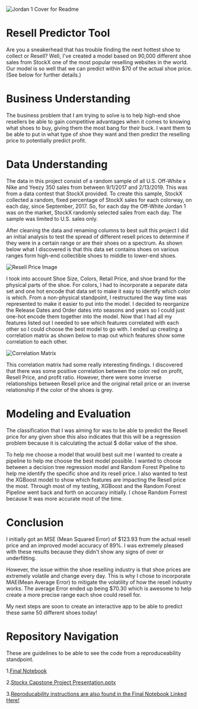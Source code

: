 ![Jordan 1 Cover for Readme](https://user-images.githubusercontent.com/115181745/229978370-64caf802-dae5-4698-99f8-049ba463d4e5.png)
# Resell Predictor Tool

Are you a sneakerhead that has trouble finding the next hottest shoe to collect or Resell? Well, I've created a model based on 90,000 different shoe sales from StockX one of the most popular reselling websites in the world. Our model is so well that we can predict within $70 of the actual shoe price. (See below for further details.)    
# Business Understanding

The business problem that I am trying to solve is to help high-end shoe resellers be able to gain competitive advantages when it comes to knowing what shoes to buy, giving them the most bang for their buck. I want them to be able to put in what type of shoe they want and then predict the reselling price to potentially predict profit.

# Data Understanding

The data in this project consist of a random sample of all U.S. Off-White x Nike and Yeezy 350 sales from between 9/1/2017 and 2/13/2019. 
This was from a data contest that StockX provided. To create this sample, StockX collected a random, fixed percentage of StockX sales for each colorway, on each day, since September, 2017. So, for each day the Off-White Jordan 1 was on the market, StockX randomly selected sales from each day. The sample was limited to U.S. sales only.

After cleaning the data and renaming columns to best suit this project I did an initial analysis to test the spread of different resell prices to determine if they were in a certain range or are their shoes on a spectrum. As shown below what I discovered is that this data set contains shoes on various ranges form high-end collectible shoes to middle to lower-end shoes. 

![Resell Price Image](https://user-images.githubusercontent.com/115181745/229978655-c7788942-df74-4e85-905d-4aa869968456.png)

I took into account Shoe Size, Colors, Retail Price, and shoe brand for the physical parts of the shoe. For colors, I had to incorporate a separate data set and one hot encode that data set to make it easy to identify which color is which.  From a non-physical standpoint, I restructured the way time was represented to make it easier to put into the model. I decided to reorganize the Release Dates and Order dates into seasons and years so I could just one-hot encode them together into the model. Now that I had all my features listed out I needed to see which features correlated with each other so I could choose the best model to go with.  I ended up creating a correlation matrix as shown below to map out which features show some correlation to each other.

![Correlation Matrix](https://user-images.githubusercontent.com/115181745/229978586-6afc90c0-779e-43d0-87b3-b2f809b5ef95.png)

This correlation matrix had some really interesting findings. I discovered that there was some positive correlation between the color red on profit, Resell Price, and profit ratio. However, there were some inverse relationships between Resell price and the original retail price or an inverse relationship if the color of the shoes is grey.

# Modeling and Evaluation
The classification that I was aiming for was to be able to predict the Resell price for any given shoe this also indicates that this will be a regression problem because it is calculating the actual $ dollar value of the shoe. 

To help me choose a model that would best suit me I wanted to create a pipeline to help me choose the best model possible. I wanted to choose between a decision tree regression model and Random Forest Pipeline to help me identify the specific shoe and its resell price. I also wanted to test the XGBoost model to show which features are impacting the Resell price the most. Through most of my testing, XGBoost and the Random Forest Pipeline went back and forth on accuracy initially. I chose Random Forrest because It was more accurate most of the time. 

# Conclusion

I initially got an MSE (Mean Squared Error)  of $123.93 from the actual resell price and an improved model accuracy of 89%. I was extremely pleased with these results because they didn't show any signs of over or underfitting.

However, the issue within the shoe reselling industry is that shoe prices are extremely volatile and change every day. This is why I chose to incorporate MAE(Mean Average Error) to mitigate the volatility of how the resell industry works. The average Error ended up being $70.30 which is awesome to help create a more precise range each shoe could resell for.

My next steps are soon to create an interactive app to be able to predict these same 50 different shoes today!

# Repository Navigation
These are guidelines to be able to see the code from a reproduceability standpoint.

1.[Final Notebook](https://github.com/emadams21/ResellPredictor/blob/main/Resell%20Predictor%20Tool%20Master%20Notebook.ipynb)

2.[Stockx Capstone Project Presentation.pptx](https://amedeloitte-my.sharepoint.com/:p:/g/personal/emadams_deloitte_com/EWWhJKfu1DBNsU5aaA0HdGIB1biLY0AW36Qg2yRmN090xw?e=CBT87e)

3.[Reproducability instructions are also found in the Final Notebook Linked Here!](https://github.com/emadams21/ResellPredictor/blob/main/Resell%20Predictor%20Tool%20Master%20Notebook.ipynb)
